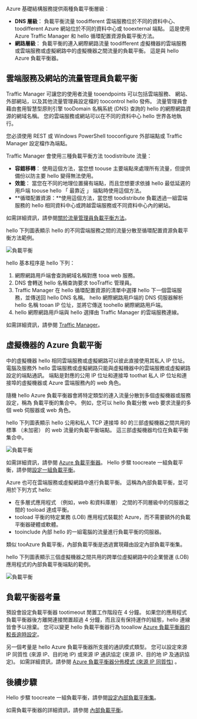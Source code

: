 

Azure 基礎結構服務提供兩種負載平衡層級︰

* **DNS 層級**： 負載平衡流量 toodifferent 雲端服務位於不同的資料中心、 toodifferent Azure 網站位於不同的資料中心或 tooexternal 端點。 這是使用 Azure Traffic Manager 和 hello 循環配置資源負載平衡方法。
* **網路層級**： 負載平衡的連入網際網路流量 toodifferent 虛擬機器的雲端服務或雲端服務或虛擬網路中的虛擬機器之間流量的負載平衡。 這是與 hello Azure 負載平衡器。

## <a name="traffic-manager-load-balancing-for-cloud-services-and-websites"></a>雲端服務及網站的流量管理員負載平衡
Traffic Manager 可讓您的使用者流量 tooendpoints 可以包括雲端服務、 網站、 外部網站，以及其他流量管理員設定檔的 toocontrol hello 發佈。 流量管理員會藉由套用智慧型原則引擎 tooDomain 名稱系統 (DNS) 查詢的 hello 的網際網路資源的網域名稱。 您的雲端服務或網站可以在不同的資料中心 hello 世界各地執行。

您必須使用 REST 或 Windows PowerShell tooconfigure 外部端點或 Traffic Manager 設定檔作為端點。

Traffic Manager 會使用三種負載平衡方法 toodistribute 流量：

* **容錯移轉**： 使用這個方法，當您想 toouse 主要端點來處理所有流量，但提供備份以防主要 hello 變得無法使用。
* **效能**： 當您在不同的地理位置擁有端點，而且您想要求依據 hello 最低延遲的用戶端 toouse hello 「 最靠近 」 端點時使用這個方法。
* **循環配置資源：**使用這個方法，當您想 toodistribute 負載透過一組雲端服務的 hello 相同資料中心或跨越雲端服務或不同資料中心內的網站。

如需詳細資訊，請參閱[關於流量管理員負載平衡方法](../articles/traffic-manager/traffic-manager-routing-methods.md)。

hello 下列圖表顯示 hello 的不同雲端服務之間的流量分散至循環配置資源負載平衡方法範例。

![負載平衡](./media/virtual-machines-common-load-balance/TMSummary.png)

hello 基本程序是 hello 下列：

1. 網際網路用戶端會查詢網域名稱對應 tooa web 服務。
2. DNS 會轉送 hello 名稱查詢要求 tooTraffic 管理員。
3. Traffic Manager 在 hello 循環配置資源的清單中選擇 hello 下一個雲端服務，並傳送回 hello DNS 名稱。 hello 網際網路用戶端的 DNS 伺服器解析 hello 名稱 tooan IP 位址，並將它傳送 toohello 網際網路用戶端。
4. hello 網際網路用戶端與 hello 選擇由 Traffic Manager 的雲端服務連線。

如需詳細資訊，請參閱 [Traffic Manager](../articles/traffic-manager/traffic-manager-overview.md)。

## <a name="azure-load-balancing-for-virtual-machines"></a>虛擬機器的 Azure 負載平衡
中的虛擬機器 hello 相同雲端服務或虛擬網路可以彼此直接使用其私人 IP 位址。 電腦及服務外 hello 雲端服務或虛擬網路只能與虛擬機器中的雲端服務或虛擬網路設定的端點通訊。 端點是對應的公用 IP 位址和連接埠 toothat 私人 IP 位址和連接埠的虛擬機器或 Azure 雲端服務內的 web 角色。

隨機 hello Azure 負載平衡器會將特定類型的連入流量分散到多個虛擬機器或服務設定，稱為 負載平衡的集合中。 例如，您可以 hello 負載分散 web 要求流量的多個 web 伺服器或 web 角色。

hello 下列圖表顯示 hello 公用和私人 TCP 連接埠 80 的三部虛擬機器之間共用的標準 （未加密） 的 web 流量的負載平衡端點。 這三部虛擬機器均位在負載平衡集合中。

![負載平衡](./media/virtual-machines-common-load-balance/LoadBalancing.png)

如需詳細資訊，請參閱 [Azure 負載平衡器](../articles/load-balancer/load-balancer-overview.md)。 Hello 步驟 toocreate 一組負載平衡，請參閱[設定一組負載平衡](../articles/load-balancer/load-balancer-get-started-internet-arm-ps.md)。

Azure 也可在雲端服務或虛擬網路中進行負載平衡。 這稱為內部負載平衡，並可用於下列方式 hello:

* 在多層式應用程式 （例如，web 和資料庫層） 之間的不同層級中的伺服器之間的 tooload 達成平衡。
* tooload 平衡的特定業務 (LOB) 應用程式裝載於 Azure，而不需要額外的負載平衡器硬體或軟體。
* tooinclude 內部 hello 的一組電腦的流量進行負載平衡的伺服器。

類似 tooAzure 負載平衡，內部負載平衡是透過實現藉由設定內部負載平衡集。

hello 下列圖表顯示三個虛擬機器之間共用的跨單位虛擬網路中的企業營運 (LOB) 應用程式的內部負載平衡端點的範例。

![負載平衡](./media/virtual-machines-common-load-balance/LOBServers.png)

## <a name="load-balancer-considerations"></a>負載平衡器考量
預設會設定負載平衡器 tootimeout 閒置工作階段在 4 分鐘。 如果您的應用程式負載平衡器後方離開連接閒置超過 4 分鐘，而且沒有保持運作的組態，hello 連線皆會予以捨棄。 您可以變更 hello 負載平衡器行為 tooallow [Azure 負載平衡器的較長逾時設定](../articles/load-balancer/load-balancer-tcp-idle-timeout.md)。

另一個考量是 hello Azure 負載平衡器所支援的通訊模式類型。 您可以設定來源 IP 同質性 (來源 IP、目的地 IP) 或來源 IP 通訊協定 (來源 IP、目的地 IP 及通訊協定)。 如需詳細資訊，請參閱 [Azure 負載平衡器分佈模式 (來源 IP 同質性)](../articles/load-balancer/load-balancer-distribution-mode.md) 。

## <a name="next-steps"></a>後續步驟
Hello 步驟 toocreate 一組負載平衡，請參閱[設定內部負載平衡集](../articles/load-balancer/load-balancer-get-started-ilb-arm-ps.md)。

如需負載平衡器的詳細資訊，請參閱 [內部負載平衡](../articles/load-balancer/load-balancer-internal-overview.md)。

